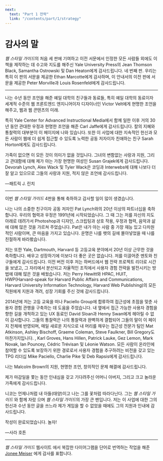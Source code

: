 ```yaml
---
next:
  text: "Part 1 전략"
  link: "/contents/part/1/strategy"
---
```


# 감사의 말

<cite>웹 스타일 가이드</cite>의 처음 세 판에 기여하고 이전 서문에서 인정한 모든 사람들 외에도 이 책을 제작하는 데 수고와 지도를 해주신 Yale University Press의 Jean Thomson Black, Samantha Ostrowski 및 Dan Heaton에게 감사드립니다. 네 번째 판. 우리는 특히 이 판의 서문을 제공한 Ethan Marcotte에게 감사하며, 이 안내서의 이전 판에 서문을 제공한 Peter Morville과 Louis Rosenfeld에게 감사드립니다.

---

나는 수년 동안 조언을 해준 예일 대학의 친구들과 동료들, 특히 예일 대학의 동료이자 세계적 수준의 웹 프론트엔드 엔지니어이자 디자이너인 Victor Velt에게 현명한 조언을 해주고, 웹과 웹 콘텐츠의 미래.

특히 Yale Center for Advanced Instructional Media에서 함께 일한 이후 거의 30년 동안 관대한 우정과 현명한 조언을 해준 Carl Jaffe에게 감사드립니다. 칼의 지혜와 통찰력의 대부분이 이 페이지에 나와 있습니다. 또한 이 사업에 대한 지속적인 헌신과 모든 사람이 웹에 더 쉽게 접근할 수 있도록 노력한 공동 저자이자 친애하는 친구 Sarah Horton에게도 감사드립니다.

가족이 없으면 이 모든 것이 의미가 없을 것입니다. 그녀의 변함없는 사랑과 지원, 그리고 관대함에 대해 제가 아는 가장 현명한 여성인 Susan Grajek에게 감사드립니다. Devorah Lynch, Alex Wack 및 Tyler Wack은 코딩과 Interwebs에 대해 나보다 더 잘 알고 있으므로 그들의 사랑과 지원, 적지 않은 조언에 감사드립니다.

—패트릭 J. 린치

---

이번 <cite>웹 스타일 가이드</cite> 4판을 통해 축하하고 감사할 일이 많이 생겼습니다.

나는 나의 소중한 친구이자 공동 저자인 Pat Lynch와의 20년 이상의 파트너십을 축하합니다. 우리의 협력과 우정은 1991년에 시작되었습니다. 그 때 그는 저를 자신의 지도 아래로 데려가서 Photoshop과 디자인, 스크립팅과 상호 작용, 우정과 협력, 음악과 삶에 대해 많은 것을 가르쳐 주었습니다. Pat은 내가 아는 사람 중 가장 재능 있고 다차원적인 사람이며, 큰 마음을 가지고 있습니다. 운명은 나를 팻의 길에 몰아넣었을 때 나를 친절하게 바라봤습니다.

저는 또한 Yale, Dartmouth, Harvard 등 고등교육 분야에서 20년 이상 근무한 것을 축하합니다. 배우고 성장하기에 이보다 더 좋은 곳은 없습니다. 저를 이끌어준 멘토와 친구들에게 감사드립니다. 이전 버전 이후 저는 하버드에서 웹 전략 프로젝트 리더로 시간을 보냈고, 그 자리에서 분산되고 자율적인 조직에서 사용자 경험 전략을 발전시키는 방법에 대해 많은 것을 배웠습니다. 저는 Perry Hewitt와 HPAC, HUIT, HWP(Harvard-speak for Harvard Public Affairs and Communications, Harvard University Information Technology, Harvard Web Publishing)의 모든 직원에게 지원과 격려, 성장 기회를 주신 것에 감사드립니다.

2014년에 저는 고등 교육을 떠나 Paciello Group에 합류하여 접근성에 초점을 맞춘 사용자 경험 관행을 구축하는 데 도움을 주었습니다. 내 옆에서 접근 가능한 사용자 경험을 향한 길을 개척하고 있는 UX 동료인 David Sloan과 Henny Swan에게 헤아릴 수 없이 감사합니다. 그들의 통찰력은 나의 통찰력과 완벽하게 결합되어 그들의 말이 이 페이지 전체에 반영되며, 매일 새로운 지식으로 내 머리를 채우는 접근성 전문가 팀인 Mat Atkinson, Ashley Bischoff, Graeme Coleman, Steve Faulkner, Bill Gregory도 마찬가지입니다. , Karl Groves, Hans Hillen, Patrick Lauke, Gez Lemon, Mark Novak, Ian Pouncey, Cédric Trévisan 및 Léonie Watson. 모든 사람이 온라인에 참여할 수 있도록 보장하기 위한 경로로서 사용자 경험을 추구하려는 비전을 갖고 있는 TPG 리더십 Mike Paciello, Charlie Pike 및 Deb Rapsis에게 감사드립니다.

나는 Malcolm Brown의 지원, 현명한 조언, 창의적인 문제 해결에 감사드립니다.

제가 마감일을 쫓는 동안 인내심을 갖고 기다려주신 어머니 아버지, 그리고 크고 놀라운 가족에게 감사드립니다.

니코는 언제나처럼 내 아들(태양)이고 나는 그를 꽃처럼 따라다닌다. 그는 <cite>웹 스타일 가이드</cite> 와 함께 자랐 으며 <cite>웹 스타일 가이드</cite>의 가장 큰 팬입니다. 저는 이 사업에 대한 그의 헌신과 수년 동안 글을 쓰느라 제가 게임을 할 수 없었을 때에도 그의 지원과 인내에 감사드립니다.

작성이 완료되었습니다. 놀자!

—사라 호튼

---

<cite>웹 스타일 가이드</cite> 웹사이트 에서 복잡한 다이어그램을 단어로 번역하는 작업을 해준 [Jonee Meiser](http://linkedin.com/in/jonee-meiser-0606a41a7) 에게 감사를 표합니다.
